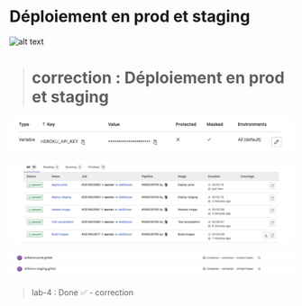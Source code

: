 # Déploiement en prod et staging

![alt text](https://github.com/MrAhile/BootCamp-DevOps-eazytraining/blob/main/GitLab-CI/lab-3/TP4.png)


> # correction : Déploiement en prod et staging


![alt text](https://github.com/MrAhile/BootCamp-DevOps-eazytraining/blob/main/GitLab-CI/lab-4/c1.png)

![alt text](https://github.com/MrAhile/BootCamp-DevOps-eazytraining/blob/main/GitLab-CI/lab-4/c2.png)

![alt text](https://github.com/MrAhile/BootCamp-DevOps-eazytraining/blob/main/GitLab-CI/lab-4/c3.png)

> lab-4 : Done ✅ - correction